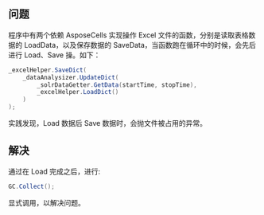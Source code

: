 ## 问题

程序中有两个依赖 AsposeCells 实现操作 Excel 文件的函数，分别是读取表格数据的 LoadData，以及保存数据的 SaveData，当函数跑在循环中的时候，会先后进行 Load、Save 操。如下：

```csharp
_excelHelper.SaveDict(
    _dataAnalysizer.UpdateDict(
        _solrDataGetter.GetData(startTime, stopTime),
        _excelHelper.LoadDict()
    )
);
```

实践发现，Load 数据后 Save 数据时，会抛文件被占用的异常。

## 解决

通过在 Load 完成之后，进行:

```csharp
GC.Collect();
```

显式调用，以解决问题。

